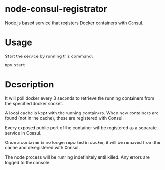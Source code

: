 # node-consul-registrator
Node.js based service that registers Docker containers with Consul. 

# Usage 
Start the service by running this command:

```
npm start
```

# Description 
It will poll docker every 3 seconds to retrieve the running containers from the specified docker socket. 

A local cache is kept with the running containers. When new containers are found (not in the cache), these are registered with Consul. 

Every exposed public port of the container will be registered as a separate service in Consul.

Once a container is no longer reported in docker, it will be removed from the cache and deregistered with Consul. 

The node process will be running indefinitely until killed. 
Any errors are logged to the console.
